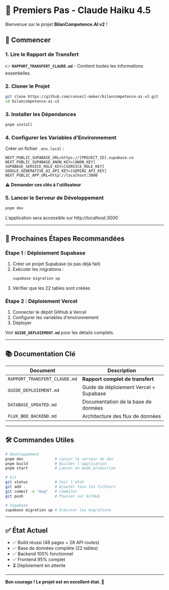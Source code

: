 # 🚀 Premiers Pas - Claude Haiku 4.5

Bienvenue sur le projet **BilanCompetence.AI v2** !

## 📖 Commencer

### 1. Lire le Rapport de Transfert
👉 **`RAPPORT_TRANSFERT_CLAUDE.md`** - Contient toutes les informations essentielles

### 2. Cloner le Projet
```bash
git clone https://github.com/conseil-maker/bilancompetence-ai-v2.git
cd bilancompetence-ai-v2
```

### 3. Installer les Dépendances
```bash
pnpm install
```

### 4. Configurer les Variables d'Environnement
Créer un fichier `.env.local` :
```env
NEXT_PUBLIC_SUPABASE_URL=https://[PROJECT_ID].supabase.co
NEXT_PUBLIC_SUPABASE_ANON_KEY=[ANON_KEY]
SUPABASE_SERVICE_ROLE_KEY=[SERVICE_ROLE_KEY]
GOOGLE_GENERATIVE_AI_API_KEY=[GEMINI_API_KEY]
NEXT_PUBLIC_APP_URL=http://localhost:3000
```

⚠️ **Demander ces clés à l'utilisateur**

### 5. Lancer le Serveur de Développement
```bash
pnpm dev
```

L'application sera accessible sur http://localhost:3000

---

## 🎯 Prochaines Étapes Recommandées

### Étape 1 : Déploiement Supabase
1. Créer un projet Supabase (si pas déjà fait)
2. Exécuter les migrations :
   ```bash
   supabase migration up
   ```
3. Vérifier que les 22 tables sont créées

### Étape 2 : Déploiement Vercel
1. Connecter le dépôt GitHub à Vercel
2. Configurer les variables d'environnement
3. Déployer

Voir **`GUIDE_DEPLOIEMENT.md`** pour les détails complets.

---

## 📚 Documentation Clé

| Document | Description |
|----------|-------------|
| `RAPPORT_TRANSFERT_CLAUDE.md` | **Rapport complet de transfert** |
| `GUIDE_DEPLOIEMENT.md` | Guide de déploiement Vercel + Supabase |
| `DATABASE_UPDATED.md` | Documentation de la base de données |
| `FLUX_BDD_BACKEND.md` | Architecture des flux de données |

---

## 🛠️ Commandes Utiles

```bash
# Développement
pnpm dev              # Lancer le serveur de dev
pnpm build            # Builder l'application
pnpm start            # Lancer en mode production

# Git
git status            # Voir l'état
git add .             # Ajouter tous les fichiers
git commit -m "msg"   # Commiter
git push              # Pousser sur GitHub

# Supabase
supabase migration up # Exécuter les migrations
```

---

## ✅ État Actuel

- ✅ Build réussi (48 pages + 28 API routes)
- ✅ Base de données complète (22 tables)
- ✅ Backend 100% fonctionnel
- ✅ Frontend 95% complet
- ⏳ Déploiement en attente

---

**Bon courage ! Le projet est en excellent état. 🎉**

